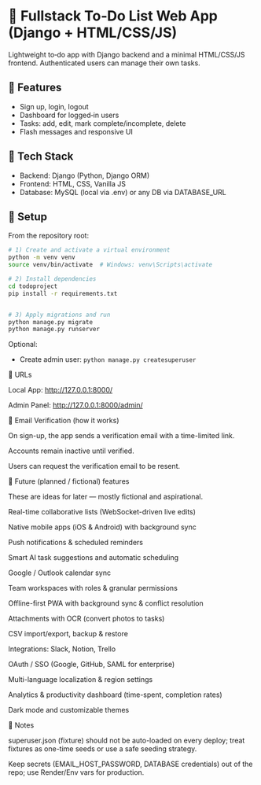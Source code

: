 # 📝 Fullstack To‑Do List Web App (Django + HTML/CSS/JS)

Lightweight to‑do app with Django backend and a minimal HTML/CSS/JS frontend. Authenticated users can manage their own tasks.

## 🎯 Features
- Sign up, login, logout
- Dashboard for logged‑in users
- Tasks: add, edit, mark complete/incomplete, delete
- Flash messages and responsive UI

## 🧰 Tech Stack
- Backend: Django (Python, Django ORM)
- Frontend: HTML, CSS, Vanilla JS
- Database: MySQL (local via .env) or any DB via DATABASE_URL

## 🚀 Setup
From the repository root:

```bash
# 1) Create and activate a virtual environment
python -m venv venv
source venv/bin/activate  # Windows: venv\Scripts\activate

# 2) Install dependencies
cd todoproject
pip install -r requirements.txt


# 3) Apply migrations and run
python manage.py migrate
python manage.py runserver
```

Optional:
- Create admin user: `python manage.py createsuperuser`

🔗 URLs

Local App: http://127.0.0.1:8000/

Admin Panel: http://127.0.0.1:8000/admin/

📩 Email Verification (how it works)

On sign-up, the app sends a verification email with a time-limited link.

Accounts remain inactive until verified.

Users can request the verification email to be resent.

🔮 Future (planned / fictional) features

These are ideas for later — mostly fictional and aspirational.

Real-time collaborative lists (WebSocket-driven live edits)

Native mobile apps (iOS & Android) with background sync

Push notifications & scheduled reminders

Smart AI task suggestions and automatic scheduling

Google / Outlook calendar sync

Team workspaces with roles & granular permissions

Offline-first PWA with background sync & conflict resolution

Attachments with OCR (convert photos to tasks)

CSV import/export, backup & restore

Integrations: Slack, Notion, Trello

OAuth / SSO (Google, GitHub, SAML for enterprise)

Multi-language localization & region settings

Analytics & productivity dashboard (time-spent, completion rates)

Dark mode and customizable themes

🧾 Notes

superuser.json (fixture) should not be auto-loaded on every deploy; treat fixtures as one-time seeds or use a safe seeding strategy.

Keep secrets (EMAIL_HOST_PASSWORD, DATABASE credentials) out of the repo; use Render/Env vars for production.

